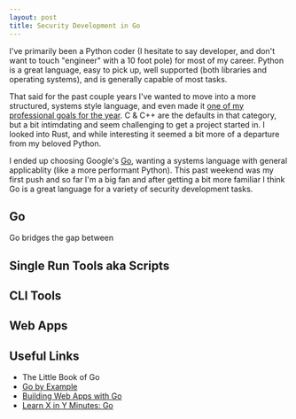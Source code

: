 ```yaml
---
layout: post
title: Security Development in Go
---
```


I've primarily been a Python coder (I hesitate to say developer, and don't want to touch "engineer" with a 10 foot pole) for most of my career. Python is a great language, easy to pick up, well supported (both libraries and operating systems), and is generally capable of most tasks.

That said for the past couple years I've wanted to move into a more structured, systems style language, and even made it [one of my professional goals for the year](http://sroberts.github.io/2015/01/06/2015-professional-goals/). C & C++ are the defaults in that category, but a bit intimdating and seem challenging to get a project started in. I looked into Rust, and while interesting it seemed a bit more of a departure from my beloved Python.

I ended up choosing Google's [Go](http://golang.org/), wanting a systems language with general applicablity (like a more performant Python). This past weekend was my first push and so far I'm a big fan and after getting a bit more familiar I think Go is a great language for a variety of security development tasks.

## Go

Go bridges the gap between


## Single Run Tools aka Scripts



## CLI Tools

## Web Apps

## Useful Links
- The Little Book of Go
- [Go by Example](https://gobyexample.com/)
- [Building Web Apps with Go](https://www.gitbook.com/book/codegangsta/building-web-apps-with-go/details)
- [Learn X in Y Minutes: Go](http://learnxinyminutes.com/docs/go/)
